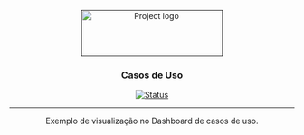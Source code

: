 <p align="center">
  <a href="" rel="noopener">
 <img width=250px height=82px src="https://i.imgur.com/zHVh1RJ.png" alt="Project logo"></a>
</p>

<h3 align="center">Casos de Uso</h3>

<div align="center">

[![Status](https://img.shields.io/badge/status-active-success.svg)]()

</div>

---

<p align="center"> Exemplo de visualização no Dashboard de casos de uso.
    <br> 
</p>
